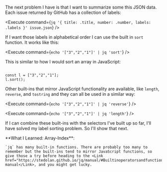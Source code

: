 <script>
import Link from "$components/Link.svelte";
import Alert from "$components/Alert.svelte";
import Execute from "$components/Execute.svelte";
</script>

The next problem I have is that I want to summarize some this JSON data. Each issue returned by GitHub has a collection of labels:

<Execute command={`jq '{ title: .title, number: .number, labels: .labels }' issue.json`} />

If I want those labels in alphabetical order I can use the built in `sort` function. It works like this:

<Execute command={`echo '["3","2","1"]' | jq 'sort'`} />

This is similar to how I would sort an array in JavaScript:

<code>
const l = ["3","2","1"];
l.sort();
</code>

Other built-ins that mirror JavaScript functionality are available, like `length`, `reverse`, and `tostring` and they can all be used in a similar way:

<Execute command={`echo '["3","2","1"]' | jq 'reverse'`} />

<Execute command={`echo '["3","2","1"]' | jq 'length'`} />

If I can combine these built-ins with the selectors I've built up so far, I'll have solved my label sorting problem. So I'll show that next.

<Alert>
	**What I Learned: Array-Index**:

    `jq` has many built-in functions. There are probably too many to remember but the built-ins tend to mirror JavaScript functions, so give those a try before heading to the <Link href="https://stedolan.github.io/jq/manual/#Builtinoperatorsandfunctions">jq manual</Link>, and you might get lucky.

</Alert>
